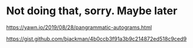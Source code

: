 # Not doing that, sorry. Maybe later

https://yawn.io/2019/08/28/pangrammatic-autograms.html

https://gist.github.com/bjackman/4b0ccb3f91a3b9c214872ed518c9ced9
